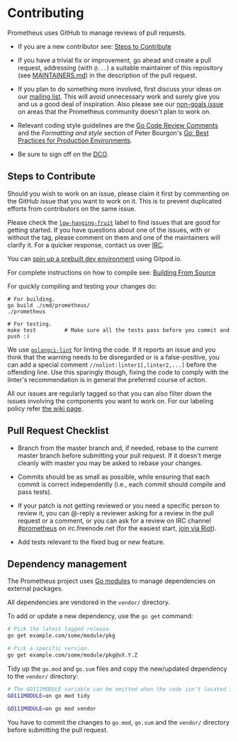 # Contributing

Prometheus uses GitHub to manage reviews of pull requests.

* If you are a new contributor see: [Steps to Contribute](#steps-to-contribute)

* If you have a trivial fix or improvement, go ahead and create a pull request,
  addressing (with `@...`) a suitable maintainer of this repository (see
  [MAINTAINERS.md](MAINTAINERS.md)) in the description of the pull request.

* If you plan to do something more involved, first discuss your ideas
  on our [mailing list](https://groups.google.com/forum/?fromgroups#!forum/prometheus-developers).
  This will avoid unnecessary work and surely give you and us a good deal
  of inspiration. Also please see our [non-goals issue](https://github.com/prometheus/docs/issues/149) on areas that the Prometheus community doesn't plan to work on.

* Relevant coding style guidelines are the [Go Code Review
  Comments](https://code.google.com/p/go-wiki/wiki/CodeReviewComments)
  and the _Formatting and style_ section of Peter Bourgon's [Go: Best
  Practices for Production
  Environments](https://peter.bourgon.org/go-in-production/#formatting-and-style).

* Be sure to sign off on the [DCO](https://github.com/probot/dco#how-it-works).


## Steps to Contribute

Should you wish to work on an issue, please claim it first by commenting on the GitHub issue that you want to work on it. This is to prevent duplicated efforts from contributors on the same issue.

Please check the [`low-hanging-fruit`](https://github.com/DeviaVir/prometheus/v2/issues?q=is%3Aissue+is%3Aopen+label%3A%22low+hanging+fruit%22) label to find issues that are good for getting started. If you have questions about one of the issues, with or without the tag, please comment on them and one of the maintainers will clarify it. For a quicker response, contact us over [IRC](https://prometheus.io/community).

You can [spin up a prebuilt dev environment](https://gitpod.io/#https://github.com/DeviaVir/prometheus/v2) using Gitpod.io.

For complete instructions on how to compile see: [Building From Source](https://github.com/DeviaVir/prometheus/v2#building-from-source)

For quickly compiling and testing your changes do:
```
# For building.
go build ./cmd/prometheus/
./prometheus

# For testing.
make test         # Make sure all the tests pass before you commit and push :)
```

We use [`golangci-lint`](https://github.com/golangci/golangci-lint) for linting the code. If it reports an issue and you think that the warning needs to be disregarded or is a false-positive, you can add a special comment `//nolint:linter1[,linter2,...]` before the offending line. Use this sparingly though, fixing the code to comply with the linter's recommendation is in general the preferred course of action.

All our issues are regularly tagged so that you can also filter down the issues involving the components you want to work on. For our labeling policy refer [the wiki page](https://github.com/DeviaVir/prometheus/v2/wiki/Label-Names-and-Descriptions).

## Pull Request Checklist

* Branch from the master branch and, if needed, rebase to the current master branch before submitting your pull request. If it doesn't merge cleanly with master you may be asked to rebase your changes.

* Commits should be as small as possible, while ensuring that each commit is correct independently (i.e., each commit should compile and pass tests).

* If your patch is not getting reviewed or you need a specific person to review it, you can @-reply a reviewer asking for a review in the pull request or a comment, or you can ask for a review on IRC channel [#prometheus](https://webchat.freenode.net/?channels=#prometheus) on irc.freenode.net (for the easiest start, [join via Riot](https://riot.im/app/#/room/#prometheus:matrix.org)).

* Add tests relevant to the fixed bug or new feature.

## Dependency management

The Prometheus project uses [Go modules](https://golang.org/cmd/go/#hdr-Modules__module_versions__and_more) to manage dependencies on external packages.

All dependencies are vendored in the `vendor/` directory.

To add or update a new dependency, use the `go get` command:

```bash
# Pick the latest tagged release.
go get example.com/some/module/pkg

# Pick a specific version.
go get example.com/some/module/pkg@vX.Y.Z
```

Tidy up the `go.mod` and `go.sum` files and copy the new/updated dependency to the `vendor/` directory:


```bash
# The GO111MODULE variable can be omitted when the code isn't located in GOPATH.
GO111MODULE=on go mod tidy

GO111MODULE=on go mod vendor
```

You have to commit the changes to `go.mod`, `go.sum` and the `vendor/` directory before submitting the pull request.
